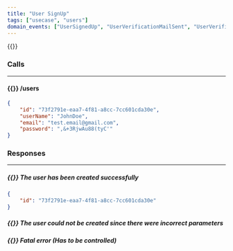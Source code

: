 ```yaml
---
title: "User SignUp"
tags: ["usecase", "users"]
domain_events: ["UserSignedUp", "UserVerificationMailSent", "UserVerificationTimedOut"]
---
```


{{<imgnewtab src="user-signup-usecase.png" alt="User signIn usecase">}}

### Calls
---

#### {{<oplockcall src="POST">}} /users
```json
{
    "id": "73f2791e-eaa7-4f81-a8cc-7cc601cda30e",
    "userName": "JohnDoe",
    "email": "test.email@gmail.com",
    "password": ",&+3RjwAu88(tyC'"
}
```

### Responses
---

##### {{<responses status="ok" code="201">}} The user has been created successfully
```json
{
    "id": "73f2791e-eaa7-4f81-a8cc-7cc601cda30e"
}
```

##### {{<responses status="fail" code="400">}} The user could not be created since there were incorrect parameters

##### {{<responses status="fatal" code="500">}} Fatal error (Has to be controlled)
